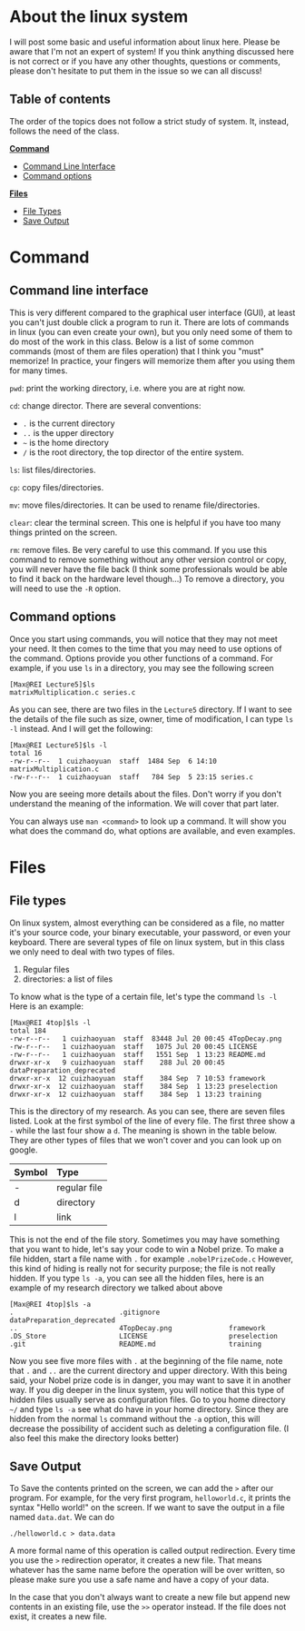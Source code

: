 # About the linux system
I will post some basic and useful information about linux here. Please be aware that I'm not an expert of system! If you think anything discussed here is not correct or if you have any other thoughts, questions or comments, please don't hesitate to put them in the issue so we can all discuss!

## Table of contents
The order of the topics does not follow a strict study of system. It, instead, follows the need of the class.

[**Command**](#command)
- [Command Line Interface](#command-line-interface)
- [Command options](#command-options)

[**Files**](#files)
- [File Types](#file-types)
- [Save Output](#save-output)

# Command
## Command line interface
This is very different compared to the graphical user interface (GUI), at least you can't just double click a program to run it. There are lots of commands in linux (you can even create your own), but you only need some of them to do most of the work in this class. Below is a list of some common commands (most of them are files operation) that I think you "must" memorize! In practice, your fingers will memorize them after you using them for many times.

`pwd`: print the working directory, i.e. where you are at right now.

`cd`: change director. There are several conventions:
- `.` is the current directory
- `..` is the upper directory
- `~` is the home directory
-  `/` is the root directory, the top director of the entire system.

`ls`: list files/directories.

`cp`: copy files/directories.

`mv`: move files/directories. It can be used to rename file/directories.

`clear`: clear the terminal screen. This one is helpful if you have too many things printed on the screen.

`rm`: remove files. Be very careful to use this command. If you use this command to remove something without any other version control or copy, you will never have the file back (I think some professionals would be able to find it back on the hardware level though...) To remove a directory, you will need to use the `-R` option.

## Command options
Once you start using commands, you will notice that they may not meet your need. It then comes to the time that you may need to use options of the command. Options provide you other functions of a command. For example, if you use `ls` in a directory, you may see the following screen
```shell
[Max@REI Lecture5]$ls
matrixMultiplication.c series.c
```
As you can see, there are two files in the `Lecture5` directory. If I want to see the details of the file such as size, owner, time of modification, I can type `ls -l` instead. And I will get the following:
```shell
[Max@REI Lecture5]$ls -l
total 16
-rw-r--r--  1 cuizhaoyuan  staff  1484 Sep  6 14:10 matrixMultiplication.c
-rw-r--r--  1 cuizhaoyuan  staff   784 Sep  5 23:15 series.c
```
Now you are seeing more details about the files. Don't worry if you don't understand the meaning of the information. We will cover that part later.

You can always use `man <command>` to look up a command. It will show you what does the command do, what options are available, and even examples.

# Files
## File types
On linux system, almost everything can be considered as a file, no matter it's your source code, your binary executable, your password, or even your keyboard. There are several types of file on linux system, but in this class we only need to deal with two types of files.
1. Regular files
2. directories: a list of files

To know what is the type of a certain file, let's type the command `ls -l` Here is an example:
```shell
[Max@REI 4top]$ls -l
total 184
-rw-r--r--   1 cuizhaoyuan  staff  83448 Jul 20 00:45 4TopDecay.png
-rw-r--r--   1 cuizhaoyuan  staff   1075 Jul 20 00:45 LICENSE
-rw-r--r--   1 cuizhaoyuan  staff   1551 Sep  1 13:23 README.md
drwxr-xr-x   9 cuizhaoyuan  staff    288 Jul 20 00:45 dataPreparation_deprecated
drwxr-xr-x  12 cuizhaoyuan  staff    384 Sep  7 10:53 framework
drwxr-xr-x  12 cuizhaoyuan  staff    384 Sep  1 13:23 preselection
drwxr-xr-x  12 cuizhaoyuan  staff    384 Sep  1 13:23 training
```
This is the directory of my research. As you can see, there are seven files listed. Look at the first symbol of the line of every file. The first three show a `-` while the last four show a `d`. The meaning is shown in the table below. They are other types of files that we won't cover and you can look up on google.

| Symbol | Type     |
| :------------- | :------------- |
| -     | regular file       |
| d | directory |
| l | link |

This is not the end of the file story. Sometimes you may have something that you want to hide, let's say your code to win a Nobel prize. To make a file hidden, start a file name with `.` for example `.nobelPrizeCode.c` However, this kind of hiding is really not for security purpose; the file is not really hidden. If you type `ls -a`, you can see all the hidden files, here is an example of my research directory we talked about above
```shell
[Max@REI 4top]$ls -a
.                          .gitignore                 dataPreparation_deprecated
..                         4TopDecay.png              framework
.DS_Store                  LICENSE                    preselection
.git                       README.md                  training
```
Now you see five more files with `.` at the beginning of the file name, note that `.` and `..` are the current directory and upper directory. With this being said, your Nobel prize code is in danger, you may want to save it in another way. If you dig deeper in the linux system, you will notice that this type of hidden files usually serve as configuration files. Go to you home directory `~/` and type `ls -a` see what do have in your home directory. Since they are hidden from the normal `ls` command without the `-a` option, this will decrease the possibility of accident such as deleting a configuration file. (I also feel this make the directory looks better)

## Save Output
To Save the contents printed on the screen, we can add the `>` after our program. For example, for the very first program, `helloworld.c`, it prints the syntax "Hello world!" on the screen. If we want to save the output in a file named `data.dat`. We can do
```shell
./helloworld.c > data.data
```
A more formal name of this operation is called output redirection. Every time you use the `>` redirection operator, it creates a new file. That means whatever has the same name before the operation will be over written, so please make sure you use a safe name and have a copy of your data.

In the case that you don't always want to create a new file but append new contents in an existing file, use the `>>` operator instead. If the file does not exist, it creates a new file.
